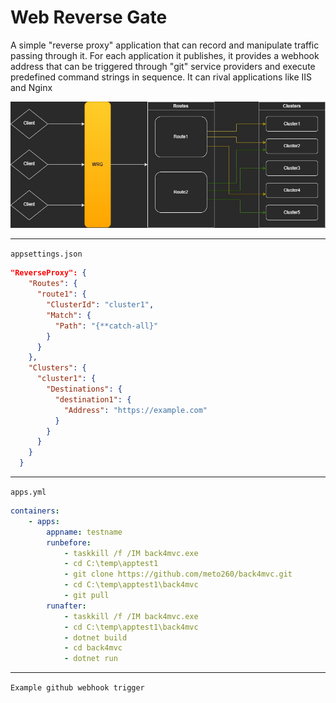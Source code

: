 ﻿# Web Reverse Gate
A simple "reverse proxy" application that can record and manipulate traffic passing through it. For each application it publishes, it provides a webhook address that can be triggered through "git" service providers and execute predefined command strings in sequence. It can rival applications like IIS and Nginx 

![flow_image](https://raw.githubusercontent.com/meto260/WebReverseGate/master/flow.jpg)

<hr />

<code>appsettings.json</code>
```Json
"ReverseProxy": {
    "Routes": {
      "route1": {
        "ClusterId": "cluster1",
        "Match": {
          "Path": "{**catch-all}"
        }
      }
    },
    "Clusters": {
      "cluster1": {
        "Destinations": {
          "destination1": {
            "Address": "https://example.com"
          }
        }
      }
    }
  }
```
<hr />

<code>apps.yml</code>

```Yaml
containers:
    - apps:
        appname: testname
        runbefore:
            - taskkill /f /IM back4mvc.exe
            - cd C:\temp\apptest1
            - git clone https://github.com/meto260/back4mvc.git
            - cd C:\temp\apptest1\back4mvc
            - git pull
        runafter:
            - taskkill /f /IM back4mvc.exe
            - cd C:\temp\apptest1\back4mvc
            - dotnet build
            - cd back4mvc
            - dotnet run
```
<hr />

<code>Example github webhook trigger</code>


